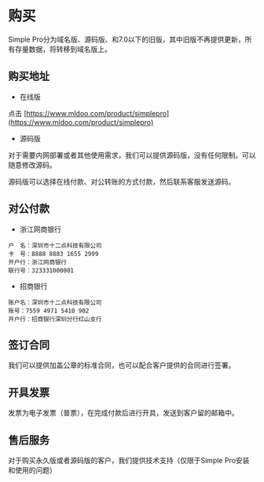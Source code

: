 # 购买

Simple Pro分为域名版、源码版、和7.0以下的旧版，其中旧版不再提供更新，所有存量数据，将转移到域名版上。

## 购买地址

+ 在线版

点击 [https://www.mldoo.com/product/simplepro](https://www.mldoo.com/product/simplepro)

+ 源码版

对于需要内网部署或者其他使用需求，我们可以提供源码版，没有任何限制。可以随意修改源码。

源码版可以选择在线付款、对公转账的方式付款，然后联系客服发送源码。

## 对公付款

+ 浙江网商银行

```
户　名：深圳市十二点科技有限公司
卡　号：8888 8883 1655 2999
开户行：浙江网商银行
联行号：323331000001

```

+ 招商银行

```
账户名：深圳市十二点科技有限公司
账号：7559 4971 5410 902
开户行：招商银行深圳分行红山支行
```

## 签订合同

我们可以提供加盖公章的标准合同，也可以配合客户提供的合同进行签署。

## 开具发票

发票为电子发票（普票），在完成付款后进行开具，发送到客户留的邮箱中。


## 售后服务

对于购买永久版或者源码版的客户，我们提供技术支持（仅限于Simple Pro安装和使用的问题）